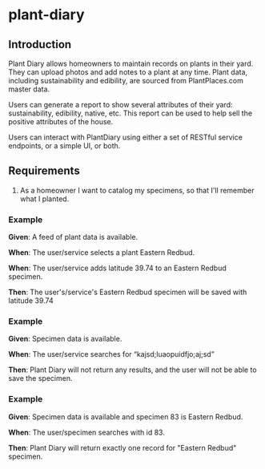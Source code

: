 # plant-diary


## Introduction

Plant Diary allows homeowners to maintain records on plants in their yard. They can upload photos and add notes to a plant at any time.  Plant data, including sustainability and edibility, are sourced from PlantPlaces.com master data.

Users can generate a report to show several attributes of their yard: sustainability, edibility, native, etc.  This report can be used to help sell the positive attributes of the house.

Users can interact with PlantDiary using either a set of RESTful service endpoints, or a simple UI, or both.

## Requirements

1. As a homeowner I want to catalog my specimens, so that I'll remember what I planted.

### Example

**Given**: A feed of plant data is available.

**When**: The user/service selects a plant Eastern Redbud.

**When**: The user/service adds latitude 39.74 to an Eastern Redbud specimen.

**Then**: The user's/service's Eastern Redbud specimen will be saved with latitude 39.74

### Example

**Given**: Specimen data is available.

**When**: The user/service searches for “kajsd;luaopuidfjo;aj;sd”

**Then**: Plant Diary will not return any results, and the user will not be able to save the specimen.

### Example

**Given**: Specimen data is available and specimen 83 is Eastern Redbud.

**When**: The user/specimen searches with id 83.

**Then**: Plant Diary will return exactly one record for "Eastern Redbud" specimen.
